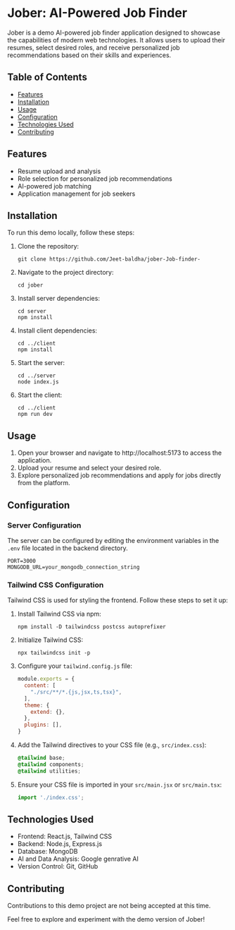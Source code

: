 # Jober: AI-Powered Job Finder

Jober is a demo AI-powered job finder application designed to showcase the capabilities of modern web technologies. It allows users to upload their resumes, select desired roles, and receive personalized job recommendations based on their skills and experiences.

## Table of Contents

- [Features](#features)
- [Installation](#installation)
- [Usage](#usage)
- [Configuration](#configuration)
- [Technologies Used](#technologies-used)
- [Contributing](#contributing)

## Features

- Resume upload and analysis
- Role selection for personalized job recommendations
- AI-powered job matching
- Application management for job seekers

## Installation

To run this demo locally, follow these steps:

1. Clone the repository:

    ```
    git clone https://github.com/Jeet-baldha/jober-Job-finder-
    ```

2. Navigate to the project directory:

    ```
    cd jober
    ```

3. Install server dependencies:

    ```
    cd server
    npm install
    ```

4. Install client dependencies:

    ```
    cd ../client
    npm install
    ```

5. Start the server:

    ```
    cd ../server
    node index.js
    ```

6. Start the client:

    ```
    cd ../client
    npm run dev
    ```

## Usage

1. Open your browser and navigate to http://localhost:5173 to access the application.
2. Upload your resume and select your desired role.
3. Explore personalized job recommendations and apply for jobs directly from the platform.

## Configuration

### Server Configuration

The server can be configured by editing the environment variables in the `.env` file located in the backend directory.

```
PORT=3000
MONGODB_URL=your_mongodb_connection_string
```

### Tailwind CSS Configuration

Tailwind CSS is used for styling the frontend. Follow these steps to set it up:

1. Install Tailwind CSS via npm:

    ```
    npm install -D tailwindcss postcss autoprefixer
    ```

2. Initialize Tailwind CSS:

    ```
    npx tailwindcss init -p
    ```

3. Configure your `tailwind.config.js` file:

    ```javascript
    module.exports = {
      content: [
        "./src/**/*.{js,jsx,ts,tsx}",
      ],
      theme: {
        extend: {},
      },
      plugins: [],
    }
    ```

4. Add the Tailwind directives to your CSS file (e.g., `src/index.css`):

    ```css
    @tailwind base;
    @tailwind components;
    @tailwind utilities;
    ```

5. Ensure your CSS file is imported in your `src/main.jsx` or `src/main.tsx`:

    ```javascript
    import './index.css';
    ```

## Technologies Used

- Frontend: React.js, Tailwind CSS
- Backend: Node.js, Express.js
- Database: MongoDB
- AI and Data Analysis: Google genrative AI
- Version Control: Git, GitHub

## Contributing

Contributions to this demo project are not being accepted at this time.

Feel free to explore and experiment with the demo version of Jober!
